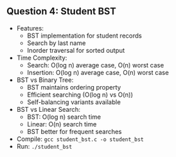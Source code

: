 ## Question 4: Student BST
- Features:
  * BST implementation for student records
  * Search by last name
  * Inorder traversal for sorted output
- Time Complexity:
  * Search: O(log n) average case, O(n) worst case
  * Insertion: O(log n) average case, O(n) worst case
- BST vs Binary Tree:
  * BST maintains ordering property
  * Efficient searching (O(log n) vs O(n))
  * Self-balancing variants available
- BST vs Linear Search:
  * BST: O(log n) search time
  * Linear: O(n) search time
  * BST better for frequent searches
- Compile: `gcc student_bst.c -o student_bst`
- Run: `./student_bst`
